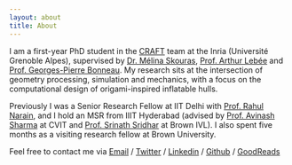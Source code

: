 ```yaml
---
layout: about
title: About
---
```


I am a first-year PhD student in the [CRAFT](https://www.inria.fr/en/craft) team at the Inria (Université Grenoble Alpes), supervised by [Dr. Mélina Skouras](https://imagine.inrialpes.fr/people/mskouras/index.htm), [Prof. Arthur Lebée](https://navir-lab.fr/en/equipe/lebee-arthur/) and [Prof. Georges-Pierre Bonneau](https://evasion.inrialpes.fr/~Georges-Pierre.Bonneau/).
My research sits at the intersection of geometry processing, simulation and mechanics, with a focus on the computational design of origami-inspired inflatable hulls.
<!---->
<!-- I am also interested in exploring different geometric representations (e.g., distance and probability fields) to drive physically-accurate simulations.  -->
<!-- Having grown up in the Himalayas and experienced natural calamities firsthand, I am also keen to explore extreme mechanics and in studying how materials and structures behave under severe conditions. -->

Previously I was a Senior Research Fellow at IIT Delhi with [Prof. Rahul Narain](https://www.cse.iitd.ac.in/~narain/), and I hold an MSR from IIIT Hyderabad (advised by [Prof. Avinash Sharma](https://scholar.google.co.in/citations?user=4ladtC0AAAAJ&hl=en) at CVIT and [Prof. Srinath Sridhar](https://srinathsridhar.com/) at Brown IVL). I also spent five months as a visiting research fellow at Brown University.

Feel free to contact me via [Email](cdpokhariya@gmail.com) / [Twitter](https://twitter.com/coreqode) / [Linkedin](https://www.linkedin.com/in/chandradeep2/) / [Github](https://github.com/coreqode) / [GoodReads](https://www.goodreads.com/user/show/14982568-chandradeep-pokhariya)

